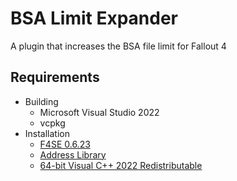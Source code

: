 # BSA Limit Expander
A plugin that increases the BSA file limit for Fallout 4

## Requirements
* Building
    * Microsoft Visual Studio 2022
    * vcpkg
* Installation
    * [F4SE 0.6.23](http://f4se.silverlock.org/)
    * [Address Library](https://www.nexusmods.com/fallout4/mods/47327)
    * [64-bit Visual C++ 2022 Redistributable](https://aka.ms/vs/17/release/vc_redist.x64.exe)
